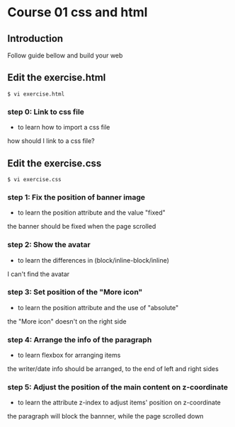 # Course 01 css and html

## Introduction 
Follow guide bellow and build your web

## Edit the exercise.html
`$ vi exercise.html`

### step 0: Link to css file
* to learn how to import a css file

how should I link to a css file?

## Edit the exercise.css
`$ vi exercise.css`

### step 1: Fix the position of banner image
* to learn the position attribute and the value "fixed"

the banner should be fixed when the page scrolled

### step 2: Show the avatar
* to learn the differences in (block/inline-block/inline)

I can't find the avatar

### step 3: Set position of the "More icon" 
* to learn the position attribute and the use of "absolute"

the "More icon" doesn't on the right side

### step 4: Arrange the info of the paragraph
* to learn flexbox for arranging items

the writer/date info should be arranged, to the
end of left and right sides

### step 5: Adjust the position of the main content on z-coordinate
* to learn the attribute z-index to adjust items' position on z-coordinate

the paragraph will block the bannner, while the
page scrolled down
